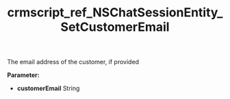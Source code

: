 ﻿---
title: crmscript_ref_NSChatSessionEntity_SetCustomerEmail
description: NSChatSessionEntity.SetCustomerEmail(String customerEmail)
intellisense: NSChatSessionEntity.SetCustomerEmail
keywords: NSChatSessionEntity, GetCustomerEmail
so.topic: reference
---

The email address of the customer, if provided

**Parameter:** 
 - **customerEmail** String

